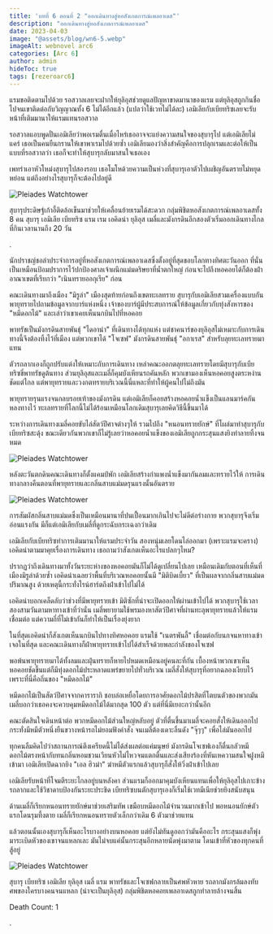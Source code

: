 ```yaml
---
title: 'บทที่ 6 ตอนที่ 2 "ออกเดินทางสู่หอสังเกตการณ์เพลอาเดส"'
description: "ออกเดินทางสู่หอสังเกตการณ์เพลอาเดส"
date: 2023-04-03
image: "@assets/blog/wn6-5.webp"
imageAlt: webnovel arc6
categories: [Arc 6]
author: admin
hideToc: true
tags: [rezeroarc6]
---
```


แรมขอติดตามไปด้วย รอสวาลเลยจะฝากให้ยุลิอุสช่วยดูแลปัญหาขาดมานาของแรม แต่ยุลิอุสถูกกินชื่อไปจนเขาติดต่อกับวิญญาณทั้ง 6 ไม่ได้อีกแล้ว (แปลว่าใช้เวทไม่ได้ละ) เอมิเลียกับเบียทริซเลยจะรับหน้าที่เติมมานาให้แรมแทนรอสวาล

รอสวาลแอบพูดปั่นเอมิเลียว่าพอเรมตื่นเมื่อไหร่เธออาจจะแย่งความสนใจของสุบารุไป แต่เอมิเลียไม่แคร์ เธอเป็นคนยืนกรานให้เขาพาเรมไปด้วยซ้ำ เอมิเลียมองว่าสิ่งสำคัญคือการปลุกเรมและต่อให้เป็นแบบที่รอสวาลว่า เธอก็จะทำให้สุบารุกลับมาสนใจเธอเอง

เพทร่าเอาหัวโหม่งสุบารุไปสองรอบ เธอโมโหด้วยความเป็นห่วงที่สุบารุเอาตัวไปเผชิญอันตรายไม่หยุดหย่อน แต่ถึงอย่างไรสุบารุก็จะต้องไปอยู่ดี

![Pleiades Watchtower](../../assets/blog/wn6-5.webp)

สุบารุประดิษฐ์เก้าอี้ติดล้อเข็นมาช่วยให้เคลื่อนย้ายเรมได้สะดวก กลุ่มพิชิตหอสังเกตการณ์เพลอาเดสทั้ง 8 คน สุบารุ เอมิเลีย เบียทริซ แรม เรม เอคิดน่า ยุลิอุส เมลี่และมังกรดินอีกสองตัวเริ่มออกเดินทางไกลที่กินเวลานานถึง 20 วัน

.

นักปราชญ์ชอล่าประจำการอยู่ที่หอสังเกตการณ์เพลอาเดสซึ่งตั้งอยู่ที่สุดขอบโลกทางทิศตะวันออก ที่นั่นเป็นเหมือนป้อมปราการไว้ปกป้องศาลเจ้าผนึกแม่มดริษยาที่น้ำตกใหญ่ ก่อนจะไปถึงหอคอยได้ก็ต้องฝ่าอาณาเขตที่เรียกว่า "เนินทรายออกุเรีย" ก่อน

คณะเดินทางมาถึงเมือง "มิรูล่า" เมืองสุดท้ายก่อนถึงเขตทะเลทราย สุบารุกับเอมิเลียสวมเครื่องแบบกันพายุทรายไปถามข้อมูลจากบาร์แห่งหนึ่ง เจ้าของบาร์ผู้มีประสบการณ์ให้ข้อมูลเกี่ยวกับทุ่งสังหารของ "หมีดอกไม้" และเล่าว่าเขาเคยเห็นนกบินไปที่หอคอย

พาทรัชเป็นมังกรดินสายพันธุ์ "ไดอาน่า" ที่เดินทางได้ทุกแห่ง แต่ชาคนาร์ของยุลิอุสไม่เหมาะกับการเดินทางนี้จึงต้องทิ้งไว้ที่เมือง แต่พวกเขาได้ "โจเซฟ" มังกรดินสายพันธุ์ "อกาเรส" สำหรับลุยทะเลทรายมาแทน

ตัวรถลากเองก็ถูกปรับแต่งให้เหมาะกับการเดินทาง เหล่าคณะออกตลุยทะเลทรายโดยมีสุบารุกับเบียทริซขี่พาทรัชดูต้นทาง ส่วนยุลิอุสและเมลี่ก็คุมบังเหียนรถคันหลัก พวกเขามองเห็นหอคอยสูงตระหง่านชัดแต่ไกล แต่พายุทรายและวงกตทรายบริเวณนี้นี่แหละที่ทำให้ผู้คนไปไม่ถึงมัน

พายุทรายรุนแรงจนกลบรอยเท้าของมังกรดิน แต่เอมิเลียก็คอยสร้างหอคอยน้ำแข็งเป็นแลนมาร์คกันหลงทางไว้ ทะเลทรายที่โลกนี้ไม่ได้ร้อนเหมือนโลกเดิมสุบารุเลยคิดวิธีนี้ขึ้นมาได้

ระหว่างการเดินทางเมลี่คอยขับไล่สัตว์ปีศาจต่างๆให้ รวมไปถึง "หนอนทรายยักษ์" ที่โผล่มาทำสุบารุกับเบียทริซสะดุ้ง ขณะเดียวกันพวกเขาก็ไม่รู้เลยว่าหอคอยน้ำแข็งของเอมิเลียถูกกระสุนแสงยิงทำลายทิ้งจนหมด

![Pleiades Watchtower](../../assets/blog/wn6-6.webp)

หลังตะวันตกดินคณะเดินทางก็ตั้งแคมป์พัก เอมิเลียสร้างกำแพงน้ำแข็งมากันลมและทรายไว้ให้ การเดินทางกลางคืนตอนที่พายุทรายและกลิ่นสาบแม่มดรุนแรงนั้นอันตราย

![Pleiades Watchtower](../../assets/blog/wn6-7.webp)

การสัมผัสกลิ่นสาบแม่มดซึ่งเป็นเหมือนมานาที่ปนเปื้อนมากเกินไปจะไม่ดีต่อร่างกาย พวกสุบารุจึงเริ่มอ่อนแรงกัน มีก็แต่เอมิเลียกับเมลี่ที่ดูกระฉับกระเฉงกว่าเดิม

เอมิเลียกับเบียทริซทำการเติมมานาให้แรมประจำวัน สองหนุ่มเลยโดนไล่ออกมา (เพราะแรมจะคราง) เอคิดน่าตามมาคุยเรื่องการเดินทาง เธอถามว่าสังเกตเห็นอะไรแปลกๆไหม?

ปรากฏว่าถึงเดินทางมาทั้งวันระยะห่างของหอคอยมันก็ไม่ได้ดูเปลี่ยนไปเลย เหมือนเดิมกับตอนที่เห็นที่เมืองมิรูล่าด้วยซ้ำ เอคิดน่าเฉลยว่าพื้นที่บริเวณหอคอยนั้นมี "มิติบิดเบี้ยว" ที่เป็นผลจากกลิ่นสาบแม่มดปริมาณสูง ด้วยเหตุนี้กระทั่งไรน์ฮาร์ตถึงฝ่าเข้าไปไม่ได้

เอคิดน่าบอกเคล็ดลับว่าช่วงที่มีพายุทรายเข้า มิติซักที่น่าจะเปิดออกให้ผ่านเข้าไปได้ พวกสุบารุใช้เวลาสองสามวันตามหาทางเข้าที่ว่านั่น เมลี่พยายามใช้พรมองหาสัตว์ปีศาจที่ผ่านทะลุพายุทรายแล้วให้แรมเชื่อมต่อ แต่ความถี่ที่ไม่เข้ากันก็ทำให้เป็นเรื่องยุ่งยาก

ในที่สุดเอคิดน่าก็สังเกตเห็นนกบินไปทางทิศหอคอย แรมใช้ "เนตรพันลี้" เชื่อมต่อกับนกจนหาทางเข้าเจอในที่สุด และคณะเดินทางก็ฝ่าพายุทรายเข้าไปได้สำเร็จด้วยพละกำลังของโจเซฟ

พอพ้นพายุทรายมาได้ทั้งลมและฝุ่นทรายก็หายไปหมดเหมือนอยู่คนละที่กัน เบื้องหน้าพวกเขาเห็นหอคอยชัดขึ้นแต่ก็มีทุ่งดอกไม้ประหลาดแพร่ขยายไปทั่วบริเวณ เมลี่สั่งให้สุบารุที่อยากฉลองเงียบไว้ เพราะที่นี่คือถิ่นของ "หมีดอกไม้"

หมีดอกไม้เป็นสัตว์ปีศาจจากคารารากิ ชอบล่อเหยื่อโดยการอาศัยดอกไม้ปรสิตที่โตบนตัวของพวกมัน เมลี่บอกว่าเธอคงจะควบคุมหมีดอกไม้ได้มากสุด 100 ตัว แต่ที่นี่มีเยอะกว่านั้นอีก

คณะตัดสินใจเดินหน้าต่อ พวกหมีดอกไม้ส่วนใหญ่หลับอยู่ ตัวที่ตื่นขึ้นมาเมลี่จะคอยสั่งให้เดินออกไป กระทั่งมีหมีตัวหนึ่งยืนขวางหน้ารถไม่ยอมฟังคำสั่ง จนเมลี่ต้องเดาะลิ้นดัง "จุ๊ๆๆ" เพื่อไล่มันออกไป

ทุกคนลืมคิดไปว่าสถานการณ์ตึงเครียดนี้ไม่ได้ส่งผลต่อแค่มนุษย์ มังกรดินโจเซฟเองก็ตื่นกลัวหมีดอกไม้ตรงหน้ากับทนกลิ่นหอมชวนเวียนหัวไม่ไหวจนแตกตื่นและส่งเสียงร้องที่หันเหความสนใจฝูงหมีเข้ามา เอมิเลียเปิดฉากยิง "เอล ฮิวม่า" ฆ่าหมีตัวแรกแล้วสุบารุก็สั่งให้วิ่งฝ่าเข้าไปเลย

เอมิเลียรับหน้าที่โจมตีระยะไกลอยู่บนหลังคา ส่วนแรมก็ออกมาคุมบังเหียนแทนเพื่อให้ยุลิอุสไปเกาะข้างรถลากและใช้วิชาดาบป้องกันระยะประชิด เบียทริซบนตักสุบารุเองก็เริ่มใช้เวทมีเนียช่วยยิงสนับสนุน

ด้านเมลี่ก็เรียกหนอนทรายยักษ์มาช่วยเสริมทัพ เขมือบหมีดอกไม้จำนวนมากเข้าไป พอหนอนยักษ์ตัวแรกโดนรุมทึ้งตาย เมลี่ก็เรียกหนอนทรายตัวเล็กกว่าเดิม 6 ตัวมาช่วยแทน

แล้วตอนนั้นเองสุบารุก็เห็นอะไรบางอย่างบนหอคอย แต่ยังไม่ทันดูออกว่ามันคืออะไร กระสุนแสงก็พุ่งมาระเบิดหัวของเขาจนแหลกเละ มันไม่จบแค่นั้นกระสุนอีกหลายนัดพุ่งมาตาม โดนเข้าที่หัวของทุกคนที่สู้อยู่

![Pleiades Watchtower](../../assets/blog/wn6-8.webp)

สุบารุ เบียทริซ เอมิเลีย ยุลิอุส เมลี่ แรม พาทรัชและโจเซฟกลายเป็นศพหัวหาย รถลากมังกรล้มลงทับศพของใครบางคนจนแหลก (น่าจะเป็นยุลิอุส) กลุ่มพิชิตหอคอยเพลอาเดสถูกทำลายล้างจนสิ้น

Death Count: 1

.
